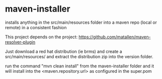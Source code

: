 maven-installer
===============

installs anything in the src/main/resources folder into a maven repo (local or remote) in a consistent fashion

This project depends on the project: https://github.com/matallen/maven-resolver-plugin

Just download a red hat distribution (ie brms) and create a src/main/resources/<version> and extract the distribution zip into the version folder.

run the command "mvn clean install" from the maven-installer folder and it will install into the <maven.repository.url> as configured in the super.pom 
